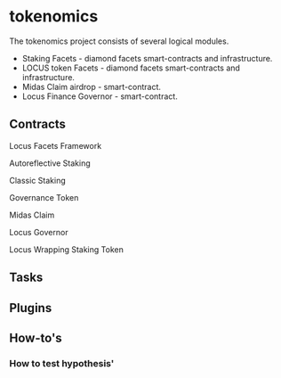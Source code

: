 # tokenomics

The tokenomics project consists of several logical modules.

* Staking Facets - diamond facets smart-contracts and infrastructure.
* LOCUS token Facets - diamond facets smart-contracts and infrastructure.
* Midas Claim airdrop - smart-contract.
* Locus Finance Governor - smart-contract.

## Contracts

Locus Facets Framework

Autoreflective Staking

Classic Staking

Governance Token

Midas Claim

Locus Governor

Locus Wrapping Staking Token

## Tasks

## Plugins

## How-to's

### How to test hypothesis'




